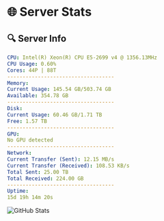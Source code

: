 # 🌐 Server Stats
## 🔍 Server Info
```yaml
CPU: Intel(R) Xeon(R) CPU E5-2699 v4 @ 1356.13MHz
CPU Usage: 0.60%
Cores: 44P | 88T
-----------------------------------
Memory:
Current Usage: 145.54 GB/503.74 GB
Available: 354.78 GB
-----------------------------------
Disk:
Current Usage: 60.46 GB/1.71 TB
Free: 1.57 TB
-----------------------------------
GPU:
No GPU detected
-----------------------------------
Network:
Current Transfer (Sent): 12.15 MB/s
Current Transfer (Received): 108.53 KB/s
Total Sent: 25.00 TB
Total Received: 224.00 GB
-----------------------------------
Uptime:
15d 19h 14m 20s
```
![GitHub Stats](https://img.shields.io/badge/Updated-2025-03-23_16:37:09-blue)